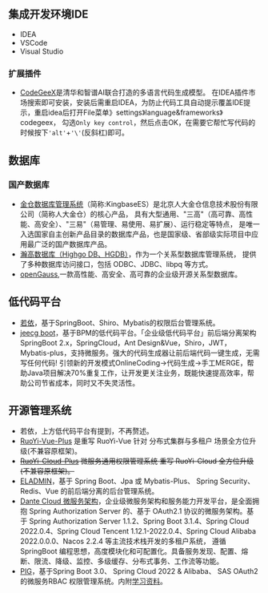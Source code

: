## 集成开发环境IDE

* IDEA
* VSCode
* Visual Studio

### 扩展插件

* [CodeGeeX](https://www.codegeex.cn/zh-CN/downloadGuide)是清华和智谱AI联合打造的多语言代码生成模型。
  在IDEA插件市场搜索即可安装，安装后需重启IDEA，为防止代码工具自动提示覆盖IDE提示，重启idea后打开File菜单》settings》language&frameworks》codegeex，
  勾选`Only key control`，然后点击OK，在需要它帮忙写代码的时候按下`'alt'`+`'\'`(反斜杠)即可。

## 数据库

### 国产数据库

* [金仓数据库管理系统](https://help.kingbase.com.cn/v8/index.html)（简称:KingbaseES）是北京人大金仓信息技术股份有限公司（简称人大金仓）的核心产品，
  具有大型通用、"三高"（高可靠、高性能、高安全）、"三易"（易管理、易使用、易扩展）、运行稳定等特点，
  是唯一入选国家自主创新产品目录的数据库产品，也是国家级、省部级实际项目中应用最广泛的国产数据库产品。
* [瀚高数据库（Highgo DB、HGDB）](http://sheco.highgo.com/document/zh-cn/develop/)，作为一个关系型数据库管理系统，
  提供了多种数据库访问接口，包括 ODBC、JDBC、libpq 等方式。
* [openGauss](https://gitee.com/opengauss),一款高性能、高安全、高可靠的企业级开源关系型数据库。

## 低代码平台

* [若依](http://doc.ruoyi.vip/ruoyi/)，基于SpringBoot、Shiro、Mybatis的权限后台管理系统。
* [jeecg boot](http://www.jeecg.com/doc/demo)，基于BPM的低代码平台。「企业级低代码平台」前后端分离架构SpringBoot
  2.x，SpringCloud，Ant Design&Vue，Shiro，JWT，Mybatis-plus，支持微服务。强大的代码生成器让前后端代码一键生成，无需写任何代码!
  引领新的开发模式OnlineCoding->代码生成->手工MERGE，帮助Java项目解决70%重复工作，让开发更关注业务，既能快速提高效率，帮助公司节省成本，同时又不失灵活性。

## 开源管理系统

* 若依，上方低代码平台有提到，不再赘述。
* [RuoYi-Vue-Plus](https://plus-doc.dromara.org/#/ruoyi-vue-plus/home) 是重写 RuoYi-Vue 针对 分布式集群与多租户
  场景全方位升级(不兼容原框架)。
* ~~[RuoYi-Cloud-Plus](https://plus-doc.dromara.org/#/ruoyi-cloud-plus/home) 微服务通用权限管理系统 重写 RuoYi-Cloud
  全方位升级(不兼容原框架)。~~
* [ELADMIN](https://eladmin.vip/pages/010101/)，基于 Spring Boot、Jpa 或 Mybatis-Plus、 Spring Security、Redis、Vue
  的前后端分离的后台管理系统。
* [Dante Cloud 微服务架构](https://www.herodotus.cn/guide/)，企业级微服务架构和服务能力开发平台，是全面拥抱 Spring
  Authorization Server 的、基于 OAuth2.1 协议的微服务架构。基于 Spring Authorization Server 1.1.2、Spring Boot 3.1.4、Spring
  Cloud 2022.0.4、Spring Cloud Tencent 1.12.1-2022.0.4、Spring Cloud Alibaba 2022.0.0.0、Nacos 2.2.4 等主流技术栈开发的多租户系统，
  遵循 SpringBoot 编程思想，高度模块化和可配置化。具备服务发现、配置、熔断、限流、降级、监控、多级缓存、分布式事务、工作流等功能。
* [PIG](https://www.yuque.com/pig4cloud/pig/gg3ndm)，基于Spring Boot 3.0、 Spring Cloud 2022 & Alibaba、 SAS OAuth2
  的微服务RBAC 权限管理系统。内附[学习资料](https://www.yuque.com/pig4cloud/pig/fyecgc)。
